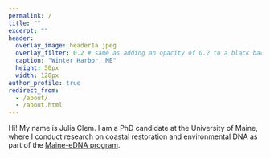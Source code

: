 ```yaml
---
permalink: /
title: ""
excerpt: ""
header:
  overlay_image: header1a.jpeg
  overlay_filter: 0.2 # same as adding an opacity of 0.2 to a black background
  caption: "Winter Harbor, ME"
  height: 50px
  width: 120px
author_profile: true
redirect_from: 
  - /about/
  - /about.html
---
```


Hi! My name is Julia Clem. I am a PhD candidate at the University of Maine, where I conduct research on coastal restoration and environmental DNA as part of the [Maine-eDNA program](https://umaine.edu/edna/). 
